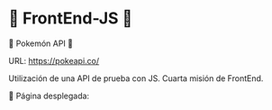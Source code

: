 # :rocket: FrontEnd-JS :rocket:
:penguin: Pokemón API :fox_face:

URL: https://pokeapi.co/

Utilización de una API de prueba con JS. Cuarta misión de FrontEnd.

:milky_way: Página desplegada: 
